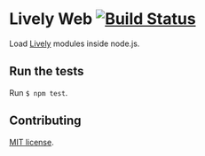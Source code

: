 # Lively Web [![Build Status](https://secure.travis-ci.org/LivelyKernel/node-lively-loader.png?branch=master)](http://travis-ci.org/LivelyKernel/node-lively-loader)

Load [Lively](https://github.com/LivelyKernel/LivelyKernel/) modules inside node.js.

## Run the tests

Run `$ npm test`.

## Contributing

[MIT license](https://github.com/LivelyKernel/node-lively-loader/blob/master/LICENSE).
